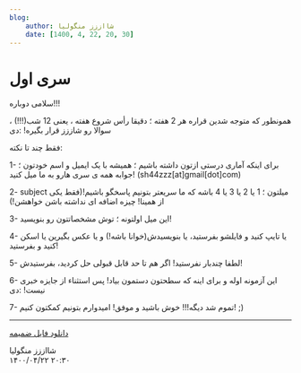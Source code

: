 ```yaml
---
blog:
    author: شااززز منگولیا
    date: [1400, 4, 22, 20, 30]
---
```

# سری اول

<div class="cnt">
سلامی دوباره!!!<p></p>
<p>همونطور که متوجه شدین قراره هر 2 هفته ؛ دقیقا رأس شروع هفته ، یعنی 12 شب(!!!) ، سوالا رو شاززز قرار بگیره! :دی</p>
<p>فقط چند تا نکته:</p>
<p>1- برای اینکه آماری درستی ازتون داشته باشیم ؛ همیشه با یک ایمیل و اسم خودتون ؛ جوابه همه ی سری هارو به ما میل کنید! (sh44zzz[at]gmail[dot]com)</p>
<p>2- subject میلتون ؛ 1 یا 2 یا 3 یا 4 باشه که ما سریعتر بتونیم پاسخگو باشیم!(فقط یکی از همینا! چیزه اضافه ای نداشته باشن خواهشن!)</p>
<p>3- این میل اولتونه ؛ توش مشخصاتتون رو بنویسید!</p>
<p>4- یا تایپ کنید و فایلشو بفرستید، یا بنویسیدش(خوانا باشه!) و یا عکس بگیرین یا اسکن کنید و بفرستید!</p>
<p>5- لطفا چندبار نفرستید! اگر هم تا حد قابل قبولی حل کردید، بفرستیدش!</p>
<p>6- این آزمونه اوله و برای اینه که سطحتون دستمون بیاد! پس استثناء از جایزه خبری نیست! :دی</p>
<p>7- تموم شد دیگه!!! خوش باشید و موفق! امیدوارم بتونیم کمکتون کنیم! ;)</p>
<p></p>
<hr/>
<a href="http://s2.picofile.com/file/7159173545/%D8%B3%D8%B1%DB%8C_%D8%A7%D9%88%D9%84_1_3.pdf.html" target="_blank" title="سری اول">دانلود فایل ضمیمه</a><p></p>
</div>

<div class="blog-info">
    <div class="blog-author">شااززز منگولیا</div>
    <div class="blog-date">۱۴۰۰/۰۴/۲۲ ۲۰:۳۰</div>
</div>

